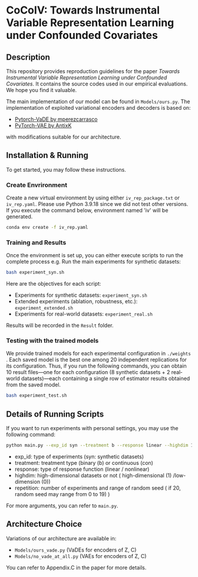 # CoCoIV: Towards Instrumental Variable Representation Learning under Confounded Covariates

## Description
This repository provides reproduction guidelines for the paper *Towards Instrumental Variable Representation Learning under Confounded Covariates*. It contains the source codes used in our empirical evaluations. We hope you find it valuable.

The main implementation of our model can be found in `Models/ours.py`.
The implementation of exploited variational encoders and decoders is based on:
- [Pytorch-VaDE by mperezcarrasco](https://github.com/mperezcarrasco/Pytorch-VaDE)
- [PyTorch-VAE by AntixK](https://github.com/AntixK/PyTorch-VAE/tree/master)

with modifications suitable for our architecture.

## Installation & Running
To get started, you may follow these instructions.

### Create Envrironment
Create a new virtual environment by using either `iv_rep_package.txt` or `iv_rep.yaml`. Please use Python 3.9.18 since we did not test other versions. If you execute the command below, environment named 'iv' will be generated.
```bash
conda env create -f iv_rep.yaml
```
### Training and Results
Once the environment is set up, you can either execute scripts to run the complete process 
    e.g. Run the main experiments for synthetic datasets:
  ```bash
  bash experiment_syn.sh
  ```
Here are the objectives for each script:
- Experiments for synthetic datasets: `experiment_syn.sh`
- Extended experiments (ablation, robustness, etc.): `experiment_extended.sh`
- Experiments for real-world datasets: `experiment_real.sh`

Results will be recorded in the `Result` folder.


### Testing with the trained models
We provide trained models for each experimental configuration in `./weights `. Each saved model is the best one among 20 independent replications for its configuration. Thus, if you run the following commands, you can obtain 10 result files—one for each configuration (8 synthetic datasets + 2 real‐world datasets)—each containing a single row of estimator results obtained from the saved model.
```bash
bash experiment_test.sh
```

## Details of Running Scripts
If you want to run experiments with personal settings, you may use the following command:
```bash
python main.py --exp_id syn --treatment b --response linear --highdim 1 --repetition 20 
```
- exp_id: type of experiments (syn: synthetic datasets)
- treatment: treatment type (binary (b) or continuous (con) 
- response: type of response function (linear / nonlinear)
- highdim: high-dimensional datasets or not ( high-dimensional (1) /low-dimension (0))
- repetition: number of experiments and range of random seed ( if 20, random seed may range from 0 to 19) )

For more arguments, you can refer to `main.py`.



## Architecture Choice
Variations of our architecture are available in:
- `Models/ours_vade.py` (VaDEs for encoders of Z, C)
- `Models/no_vade_at_all.py` (VAEs for encoders of Z, C)

You can refer to Appendix.C in the paper for more details. 

